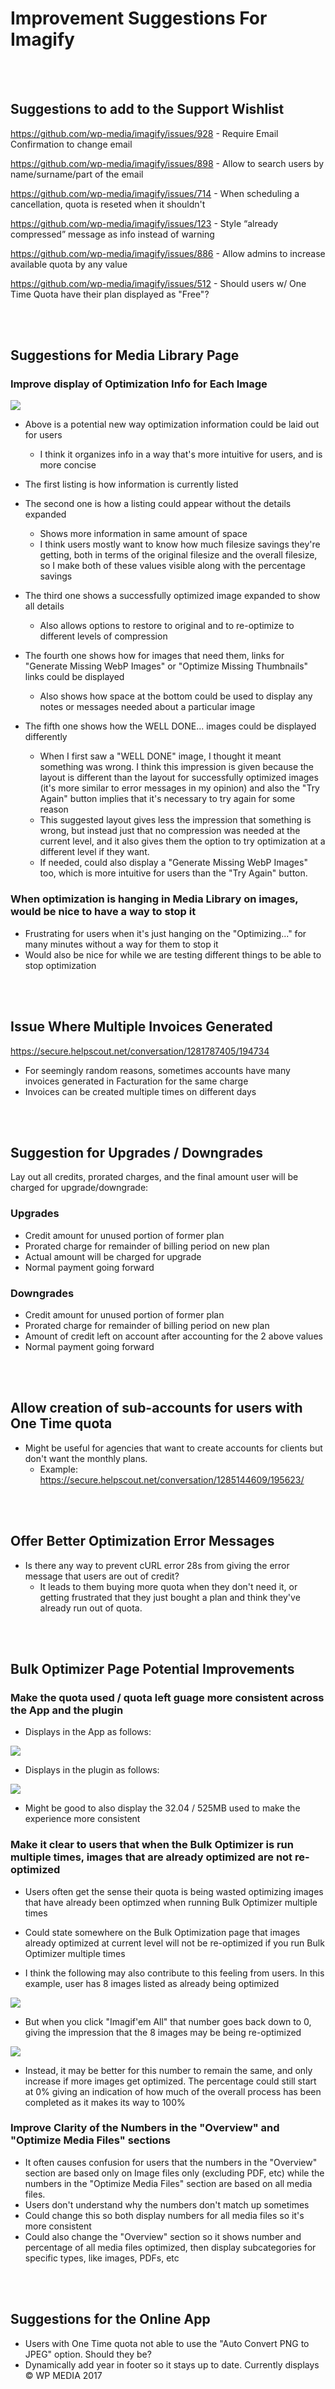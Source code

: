 # Improvement Suggestions For Imagify
<br><br>
## Suggestions to add to the Support Wishlist

https://github.com/wp-media/imagify/issues/928 - Require Email Confirmation to change email

https://github.com/wp-media/imagify/issues/898 - Allow to search users by name/surname/part of the email

https://github.com/wp-media/imagify/issues/714 - When scheduling a cancellation, quota is reseted when it shouldn't

https://github.com/wp-media/imagify/issues/123 - Style “already compressed” message as info instead of warning

https://github.com/wp-media/imagify/issues/886 - Allow admins to increase available quota by any value

https://github.com/wp-media/imagify/issues/512 - Should users w/ One Time Quota have their plan displayed as "Free"?


<br><br>
## Suggestions for Media Library Page

### Improve display of Optimization Info for Each Image
<img src="https://pouch.jumpshare.com/preview/K7S3IS-H7yBXnx3vGl32GGOxImmOpf129e_SMzcYN8DoEHRHKFNro9uIIehIbUwxuDmz5BJ_75LCPTNBy6W-VxA1jQB_zmxltR5bgJ1-nls">

- Above is a potential new way optimization information could be laid out for users
  - I think it organizes info in a way that's more intuitive for users, and is more concise

- The first listing is how information is currently listed

- The second one is how a listing could appear without the details expanded
  - Shows more information in same amount of space
  - I think users mostly want to know how much filesize savings they're getting, both in terms of the original filesize and the overall filesize, so I make both of these values visible along with the percentage savings

- The third one shows a successfully optimized image expanded to show all details
  - Also allows options to restore to original and to re-optimize to different levels of compression

- The fourth one shows how for images that need them, links for "Generate Missing WebP Images" or "Optimize Missing Thumbnails" links could be displayed
  - Also shows how space at the bottom could be used to display any notes or messages needed about a particular image

- The fifth one shows how the WELL DONE... images could be displayed differently
  - When I first saw a "WELL DONE" image, I thought it meant something was wrong. I think this impression is given because the layout is different than the layout for successfully optimized images (it's more similar to error messages in my opinion) and also the "Try Again" button implies that it's necessary to try again for some reason
  - This suggested layout gives less the impression that something is wrong, but instead just that no compression was needed at the current level, and it also gives them the option to try optimization at a different level if they want.
  - If needed, could also display a "Generate Missing WebP Images" too, which is more intuitive for users than the "Try Again" button.

### When optimization is hanging in Media Library on images, would be nice to have a way to stop it
- Frustrating for users when it's just hanging on the "Optimizing..." for many minutes without a way for them to stop it
- Would also be nice for while we are testing different things to be able to stop optimization


<br><br>
## Issue Where Multiple Invoices Generated
https://secure.helpscout.net/conversation/1281787405/194734 <br>
- For seemingly random reasons, sometimes accounts have many invoices generated in Facturation for the same charge
- Invoices can be created multiple times on different days

<br><br>
## Suggestion for Upgrades / Downgrades
Lay out all credits, prorated charges, and the final amount user will be charged for upgrade/downgrade:
### Upgrades
- Credit amount for unused portion of former plan
- Prorated charge for remainder of billing period on new plan
- Actual amount will be charged for upgrade
- Normal payment going forward
### Downgrades
- Credit amount for unused portion of former plan
- Prorated charge for remainder of billing period on new plan
- Amount of credit left on account after accounting for the 2 above values
- Normal payment going forward

<br><br>
## Allow creation of sub-accounts for users with One Time quota
- Might be useful for agencies that want to create accounts for clients but don't want the monthly plans.
  - Example: https://secure.helpscout.net/conversation/1285144609/195623/

<br><br>
## Offer Better Optimization Error Messages
- Is there any way to prevent cURL error 28s from giving the error message that users are out of credit?
    - It leads to them buying more quota when they don't need it, or getting frustrated that they just bought a plan and think they've already run out of quota.
    

<br><br>
## Bulk Optimizer Page Potential Improvements


### Make the quota used / quota left guage more consistent across the App and the plugin

- Displays in the App as follows:
<img src="https://pouch.jumpshare.com/preview/nZUJmRs3meRDAfTSeYcQv1f7wtvt_ayaEE0sEXybf106FS-nm-4J1zGXh8_fwvBM4nT8TF0cwvWIuCpsXrIWFxA1jQB_zmxltR5bgJ1-nls">

- Displays in the plugin as follows:
<img src="https://pouch.jumpshare.com/preview/8aWzLmEJJa5avwJBWpSKm2oB-ZawhDZJYsFZfVDfcK5tUzkyw7kT5w9iBC9U7P6NzQ0E0q2ZR4Du4OGEGOAEGBA1jQB_zmxltR5bgJ1-nls">

- Might be good to also display the 32.04 / 525MB used to make the experience more consistent


### Make it clear to users that when the Bulk Optimizer is run multiple times, images that are already optimized are not re-optimized

- Users often get the sense their quota is being wasted optimizing images that have already been optimzed when running Bulk Optimizer multiple times

- Could state somewhere on the Bulk Optimization page that images already optimized at current level will not be re-optimized if you run Bulk Optimizer multiple times

- I think the following may also contribute to this feeling from users. In this example, user has 8 images listed as already being optimized
<img src="https://pouch.jumpshare.com/preview/E1CFhOlj86te4zy-4CNIHHR2FewBH3aRF-NtmYxEHGTJ2MU80izrmOGS4-hGncMwi87lFnDe0atoAS8kUy9WahA1jQB_zmxltR5bgJ1-nls">

- But when you click "Imagif'em All" that number goes back down to 0, giving the impression that the 8 images may be being re-optimized
<img src="https://pouch.jumpshare.com/preview/AGYx0gOk6nJShNXvBpnd4WNVQ8ONKVhuJ6_lkbCCJnyayo2fiuWwhOiCABOcgBV4EI-tswN7wM1e-3A_ft72VBA1jQB_zmxltR5bgJ1-nls">

- Instead, it may be better for this number to remain the same, and only increase if more images get optimized. The percentage could still start at 0% giving an indication of how much of the overall process has been completed as it makes its way to 100%


### Improve Clarity of the Numbers in the "Overview" and "Optimize Media Files" sections

- It often causes confusion for users that the numbers in the "Overview" section are based only on Image files only (excluding PDF, etc) while the numbers in the "Optimize Media Files" section are based on all media files.
- Users don't understand why the numbers don't match up sometimes
- Could change this so both display numbers for all media files so it's more consistent
- Could also change the "Overview" section so it shows number and percentage of all media files optimized, then display subcategories for specific types, like images, PDFs, etc

<br><br>
## Suggestions for the Online App

- Users with One Time quota not able to use the "Auto Convert PNG to JPEG" option. Should they be?
- Dynamically add year in footer so it stays up to date. Currently displays © WP MEDIA 2017
